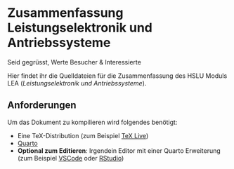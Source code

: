 # Zusammenfassung Leistungselektronik und Antriebssysteme

Seid gegrüsst, Werte Besucher & Interessierte

Hier findet ihr die Quelldateien für die Zusammenfassung des HSLU Moduls LEA (*Leistungselektronik und Antriebssysteme*).

## Anforderungen

Um das Dokument zu kompilieren wird folgendes benötigt:

- Eine TeX-Distribution (zum Beispiel [TeX Live](https://www.tug.org/texlive/))
- [Quarto](https://quarto.org/)
- **Optional zum Editieren**: Irgendein Editor mit einer Quarto Erweiterung (zum Beispiel [VSCode](https://quarto.org/docs/tools/vscode.html) oder [RStudio](https://quarto.org/docs/tools/rstudio.html))
